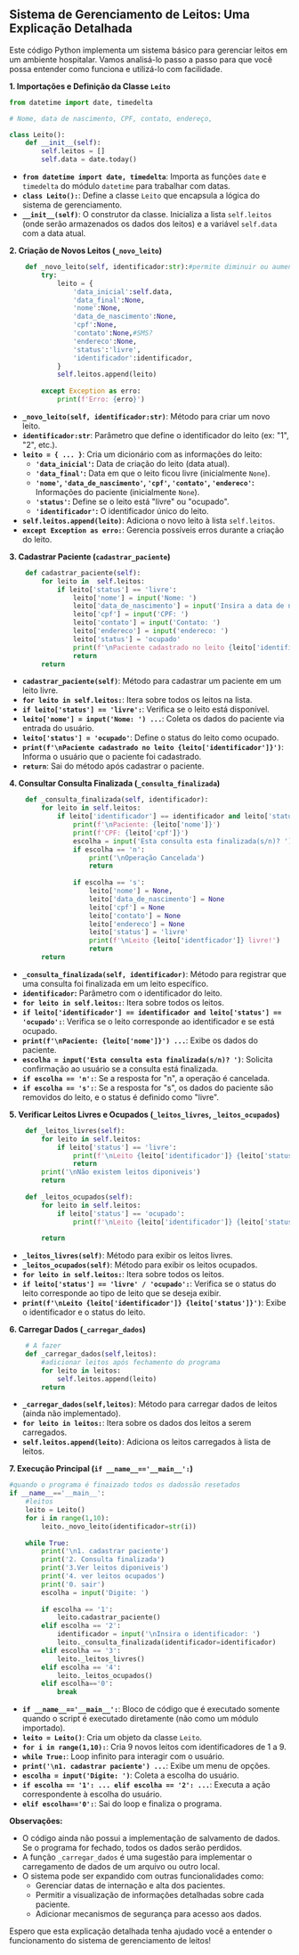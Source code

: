 ## Sistema de Gerenciamento de Leitos: Uma Explicação Detalhada

Este código Python implementa um sistema básico para gerenciar leitos em um ambiente hospitalar. Vamos analisá-lo passo a passo para que você possa entender como funciona e utilizá-lo com facilidade.

**1. Importações e Definição da Classe `Leito`**

```python
from datetime import date, timedelta

# Nome, data de nascimento, CPF, contato, endereço,

class Leito():
    def __init__(self):
        self.leitos = []
        self.data = date.today()
```

* **`from datetime import date, timedelta`**: Importa as funções `date` e `timedelta` do módulo `datetime` para trabalhar com datas.
* **`class Leito():`**: Define a classe `Leito` que encapsula a lógica do sistema de gerenciamento.
* **`__init__(self)`**: O construtor da classe. Inicializa a lista `self.leitos` (onde serão armazenados os dados dos leitos) e a variável `self.data` com a data atual.

**2. Criação de Novos Leitos (`_novo_leito`)**

```python
    def _novo_leito(self, identificador:str):#permite diminuir ou aumentar quantidade
        try:    
            leito = {
                'data_inicial':self.data,
                'data_final':None,
                'nome':None,
                'data_de_nascimento':None,
                'cpf':None,
                'contato':None,#SMS?
                'endereco':None,
                'status':'livre',
                'identificador':identificador,
            }
            self.leitos.append(leito)
            
        except Exception as erro:
            print(f'Erro: {erro}')
```

* **`_novo_leito(self, identificador:str)`**:  Método para criar um novo leito.
* **`identificador:str`**:  Parâmetro que define o identificador do leito (ex: "1", "2", etc.).
* **`leito = { ... }`**:  Cria um dicionário com as informações do leito:
    * **`'data_inicial'`:** Data de criação do leito (data atual).
    * **`'data_final'`:** Data em que o leito ficou livre (inicialmente `None`).
    * **`'nome'`, `'data_de_nascimento'`, `'cpf'`, `'contato'`, `'endereco'`:** Informações do paciente (inicialmente `None`).
    * **`'status'`:** Define se o leito está "livre" ou "ocupado".
    * **`'identificador'`:** O identificador único do leito.
* **`self.leitos.append(leito)`**: Adiciona o novo leito à lista `self.leitos`.
* **`except Exception as erro:`**:  Gerencia possíveis erros durante a criação do leito.

**3. Cadastrar Paciente (`cadastrar_paciente`)**

```python
    def cadastrar_paciente(self):
        for leito in  self.leitos:
            if leito['status'] == 'livre':
                leito['nome'] = input('Nome: ')
                leito['data_de_nascimento'] = input('Insira a data de nascimento: ')
                leito['cpf'] = input('CPF: ')
                leito['contato'] = input('Contato: ')
                leito['endereco'] = input('endereco: ')
                leito['status'] = 'ocupado'
                print(f'\nPaciente cadastrado no leito {leito['identificador']}')
                return
        return
```

* **`cadastrar_paciente(self)`**: Método para cadastrar um paciente em um leito livre.
* **`for leito in self.leitos:`**: Itera sobre todos os leitos na lista.
* **`if leito['status'] == 'livre':`**: Verifica se o leito está disponível.
* **`leito['nome'] = input('Nome: ') ...`**:  Coleta os dados do paciente via entrada do usuário.
* **`leito['status'] = 'ocupado'`**: Define o status do leito como ocupado.
* **`print(f'\nPaciente cadastrado no leito {leito['identificador']}')`**:  Informa o usuário que o paciente foi cadastrado.
* **`return`**: Sai do método após cadastrar o paciente.

**4. Consultar Consulta Finalizada (`_consulta_finalizada`)**

```python
    def _consulta_finalizada(self, identificador):
        for leito in self.leitos:
            if leito['identificador'] == identificador and leito['status'] == 'ocupado':
                print(f'\nPaciente: {leito['nome']}')
                print(f'CPF: {leito['cpf']}')
                escolha = input('Esta consulta esta finalizada(s/n)? ')
                if escolha == 'n':
                    print('\nOperação Cancelada')
                    return 
        
                if escolha == 's':
                    leito['nome'] = None,
                    leito['data_de_nascimento'] = None
                    leito['cpf'] = None
                    leito['contato'] = None
                    leito['endereco'] = None
                    leito['status'] = 'livre'
                    print(f'\nLeito {leito['identficador']} livre!')
                    return
        return
```

* **`_consulta_finalizada(self, identificador)`**:  Método para registrar que uma consulta foi finalizada em um leito específico.
* **`identificador`:** Parâmetro com o identificador do leito.
* **`for leito in self.leitos:`**: Itera sobre todos os leitos.
* **`if leito['identificador'] == identificador and leito['status'] == 'ocupado':`**: Verifica se o leito corresponde ao identificador e se está ocupado.
* **`print(f'\nPaciente: {leito['nome']}') ...`**:  Exibe os dados do paciente.
* **`escolha = input('Esta consulta esta finalizada(s/n)? ')`**:  Solicita confirmação ao usuário se a consulta está finalizada.
* **`if escolha == 'n':`**: Se a resposta for "n", a operação é cancelada.
* **`if escolha == 's':`**: Se a resposta for "s", os dados do paciente são removidos do leito, e o status é definido como "livre".

**5. Verificar Leitos Livres e Ocupados (`_leitos_livres`, `_leitos_ocupados`)**

```python
    def _leitos_livres(self):
        for leito in self.leitos:
            if leito['status'] == 'livre':
                print(f'\nLeito {leito['identificador']} {leito['status']}')
                return
        print('\nNão existem leitos diponiveis')
        return    
    
    def _leitos_ocupados(self):
        for leito in self.leitos:
            if leito['status'] == 'ocupado':
                print(f'\nLeito {leito['identificador']} {leito['status']}')
    
        return    
```

* **`_leitos_livres(self)`**:  Método para exibir os leitos livres.
* **`_leitos_ocupados(self)`**: Método para exibir os leitos ocupados.
* **`for leito in self.leitos:`**:  Itera sobre todos os leitos.
* **`if leito['status'] == 'livre' / 'ocupado':`**:  Verifica se o status do leito corresponde ao tipo de leito que se deseja exibir.
* **`print(f'\nLeito {leito['identificador']} {leito['status']}')`**:  Exibe o identificador e o status do leito.

**6. Carregar Dados (`_carregar_dados`)**

```python
    # A fazer
    def _carregar_dados(self,leitos):
        #adicionar leitos após fechamento do programa
        for leito in leitos:
            self.leitos.append(leito)
        return    
```

* **`_carregar_dados(self,leitos)`**:  Método para carregar dados de leitos (ainda não implementado). 
* **`for leito in leitos:`**: Itera sobre os dados dos leitos a serem carregados.
* **`self.leitos.append(leito)`**: Adiciona os leitos carregados à lista de leitos. 

**7. Execução Principal (`if __name__=='__main__':`)**

```python
#quando o programa é finaizado todos os dadossão resetados
if __name__=='__main__':
    #leitos
    leito = Leito()
    for i in range(1,10):
        leito._novo_leito(identificador=str(i))
        
    while True:
        print('\n1. cadastrar paciente')
        print('2. Consulta finalizada')
        print('3.Ver leitos diponiveis')
        print('4. ver leitos ocupados')
        print('0. sair')
        escolha = input('Digite: ')
        
        if escolha == '1':
            leito.cadastrar_paciente()
        elif escolha == '2':
            identificador = input('\nInsira o identificador: ')
            leito._consulta_finalizada(identificador=identificador)
        elif escolha == '3':
            leito._leitos_livres()
        elif escolha == '4':
            leito._leitos_ocupados()
        elif escolha=='0':
            break
```

* **`if __name__=='__main__':`**: Bloco de código que é executado somente quando o script é executado diretamente (não como um módulo importado).
* **`leito = Leito()`**:  Cria um objeto da classe `Leito`.
* **`for i in range(1,10):`**: Cria 9 novos leitos com identificadores de 1 a 9.
* **`while True:`**: Loop infinito para interagir com o usuário.
* **`print('\n1. cadastrar paciente') ...`**:  Exibe um menu de opções.
* **`escolha = input('Digite: ')`**:  Coleta a escolha do usuário.
* **`if escolha == '1': ... elif escolha == '2': ...`**:  Executa a ação correspondente à escolha do usuário.
* **`elif escolha=='0':`**:  Sai do loop e finaliza o programa.

**Observações:**

* O código ainda não possui a implementação de salvamento de dados. Se o programa for fechado, todos os dados serão perdidos.
* A função `_carregar_dados` é uma sugestão para implementar o carregamento de dados de um arquivo ou outro local.
* O sistema pode ser expandido com outras funcionalidades como:
    * Gerenciar datas de internação e alta dos pacientes.
    * Permitir a visualização de informações detalhadas sobre cada paciente.
    * Adicionar mecanismos de segurança para acesso aos dados.

Espero que esta explicação detalhada tenha ajudado você a entender o funcionamento do sistema de gerenciamento de leitos! 

